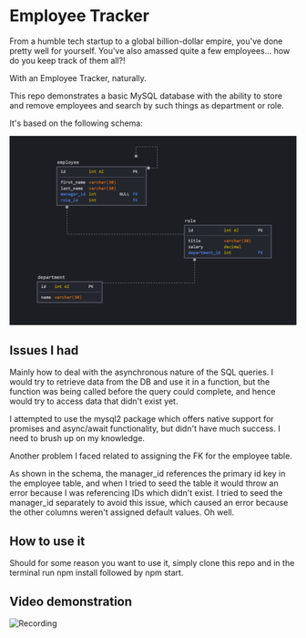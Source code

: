 # Employee Tracker

From a humble tech startup to a global billion-dollar empire, you've done pretty well for yourself. You've also amassed quite a few employees... how do you keep track of them all?! 

With an Employee Tracker, naturally.

This repo demonstrates a basic MySQL database with the ability to store and remove employees and search by such things as department or role.

It's based on the following schema:

![Schema](./assets/schema.png)

## Issues I had

Mainly how to deal with the asynchronous nature of the SQL queries. I would try to retrieve data from the DB and use it in a function, but the function was being called before the query could complete, and hence would try to access data that didn't exist yet. 

I attempted to use the mysql2 package which offers native support for promises and async/await functionality, but didn't have much success. I need to brush up on my knowledge.

Another problem I faced related to assigning the FK for the employee table.

As shown in the schema, the manager_id references the primary id key in the employee table, and when I tried to seed the table it would throw an error because I was referencing IDs which didn't exist. I tried to seed the manager_id separately to avoid this issue, which caused an error because the other columns weren't assigned default values. Oh well.

## How to use it

Should for some reason you want to use it, simply clone this repo and in the terminal run npm install followed by npm start. 

## Video demonstration 

![Recording](./assets/Employee_TrackerDB.gif)
